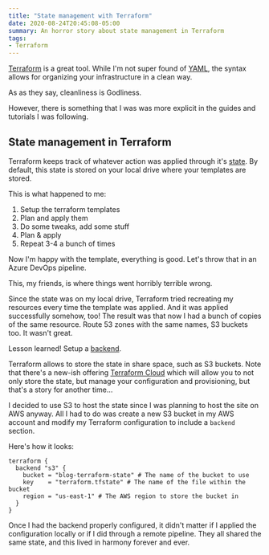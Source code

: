 ```yaml
---
title: "State management with Terraform"
date: 2020-08-24T20:45:08-05:00
summary: An horror story about state management in Terraform
tags:
- Terraform
---
```

[Terraform](https://www.terraform.io/) is a great tool. While I'm not super found of [YAML](https://yaml.org/), the syntax allows for organizing your infrastructure in a clean way.

As as they say, cleanliness is Godliness.

However, there is something that I was was more explicit in the guides and tutorials I was following.

## State management in Terraform

Terraform keeps track of whatever action was applied through it's [state](https://www.terraform.io/docs/state/index.html). By default, this state is stored on your local drive where your templates are stored.

This is what happened to me:

1. Setup the terraform templates
2. Plan and apply them
3. Do some tweaks, add some stuff
4. Plan & apply
5. Repeat 3-4 a bunch of times

Now I'm happy with the template, everything is good. Let's throw that in an Azure DevOps pipeline.

This, my friends, is where things went horribly terrible wrong.

Since the state was on my local drive, Terraform tried recreating my resources every time the template was applied. And it was applied successfully somehow, too! The result was that now I had a bunch of copies of the same resource. Route 53 zones with the same names, S3 buckets too. It wasn't great.

Lesson learned! Setup a [backend](https://www.terraform.io/docs/backends/index.html).

Terraform allows to store the state in share space, such as S3 buckets. Note that there's a new-ish offering [Terraform Cloud](https://www.terraform.io/docs/cloud/index.html) which will allow you to not only store the state, but manage your configuration and provisioning, but that's a story for another time...

I decided to use S3 to host the state since I was planning to host the site on AWS anyway. All I had to do was create a new S3 bucket in my AWS account and modify my Terraform configuration to include a `backend` section.

Here's how it looks:

```HCL
terraform {
  backend "s3" {
    bucket = "blog-terraform-state" # The name of the bucket to use
    key    = "terraform.tfstate" # The name of the file within the bucket
    region = "us-east-1" # The AWS region to store the bucket in
  }
}
```

Once I had the backend properly configured, it didn't matter if I applied the configuration locally or if I did through a remote pipeline. They all shared the same state, and this lived in harmony forever and ever.
